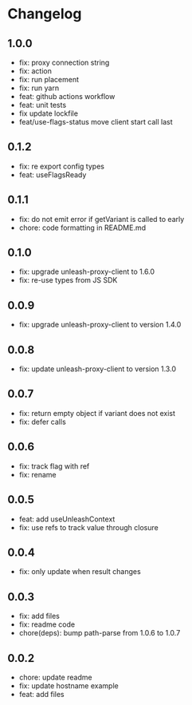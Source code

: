 # Changelog

## 1.0.0
- fix: proxy connection string
- fix: action
- fix: run placement
- fix: run yarn
- feat: github actions workflow
- feat: unit tests
- fix update lockfile
- feat/use-flags-status move client start call last
## 0.1.2
- fix: re export config types
- feat: useFlagsReady

## 0.1.1
- fix: do not emit error if getVariant is called to early
- chore: code formatting in README.md

## 0.1.0
- fix: upgrade unleash-proxy-client to 1.6.0
- fix: re-use types from JS SDK

## 0.0.9
- fix: upgrade unleash-proxy-client to version 1.4.0

## 0.0.8
- fix: update unleash-proxy-client to version 1.3.0

## 0.0.7
- fix: return empty object if variant does not exist
- fix: defer calls

## 0.0.6
- fix: track flag with ref
- fix: rename

## 0.0.5
- feat: add useUnleashContext
- fix: use refs to track value through closure

## 0.0.4
- fix: only update when result changes

## 0.0.3
- fix: add files
- fix: readme code
- chore(deps): bump path-parse from 1.0.6 to 1.0.7

## 0.0.2
- chore: update readme
- fix: update hostname example
- feat: add files